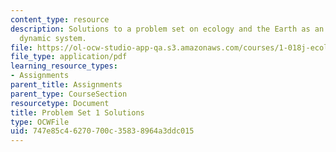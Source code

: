 ```yaml
---
content_type: resource
description: Solutions to a problem set on ecology and the Earth as an integrated
  dynamic system.
file: https://ol-ocw-studio-app-qa.s3.amazonaws.com/courses/1-018j-ecology-i-the-earth-system-fall-2009/747e85c46270700c35838964a3ddc015_MIT1_018JF09_hw1_ans.pdf
file_type: application/pdf
learning_resource_types:
- Assignments
parent_title: Assignments
parent_type: CourseSection
resourcetype: Document
title: Problem Set 1 Solutions
type: OCWFile
uid: 747e85c4-6270-700c-3583-8964a3ddc015
---
```

